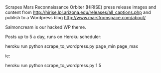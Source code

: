 Scrapes Mars Reconnaissance Orbiter (HiRISE) press release images and content from http://hirise.lpl.arizona.edu/releases/all_captions.php and publish to a Wordpress blog http://www.marsfromspace.com/about/

Salmoncream is our hacked WP theme.

Posts up to 5 a day, runs on Heroku scheduler:

heroku run python scrape_to_wordpress.py page_min page_max

ie:

heroku run python scrape_to_wordpress.py 1 5
